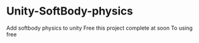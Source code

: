 # Unity-SoftBody-physics
Add softbody physics to unity Free
this project complete at soon To using free
